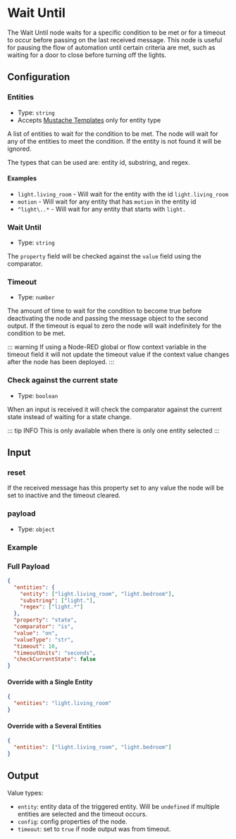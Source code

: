 # Wait Until

The Wait Until node waits for a specific condition to be met or for a timeout to occur before passing on the last received message. This node is useful for pausing the flow of automation until certain criteria are met, such as waiting for a door to close before turning off the lights.

## Configuration

### Entities <Badge text="required"/>

- Type: `string`
- Accepts [Mustache Templates](/guide/mustache-templates.md) only for entity type

A list of entities to wait for the condition to be met. The node will wait for any of the entities to meet the condition. If the entity is not found it will be ignored.

The types that can be used are: entity id, substring, and regex.

#### Examples

- `light.living_room` - Will wait for the entity with the id `light.living_room`
- `motion` - Will wait for any entity that has `motion` in the entity id
- `^light\..*` - Will wait for any entity that starts with `light.`

### Wait Until <Badge text="required"/>

- Type: `string`

The `property` field will be checked against the `value` field using the comparator.

### Timeout

- Type: `number`

The amount of time to wait for the condition to become true before deactivating the node and passing the message object to the second output. If the timeout is equal to zero the node will wait indefinitely for the condition to be met.

::: warning
If using a Node-RED global or flow context variable in the timeout field it will not update the timeout value if the context value changes after the node has been deployed.
:::

### Check against the current state

- Type: `boolean`

When an input is received it will check the comparator against the current state instead of waiting for a state change.

::: tip INFO
This is only available when there is only one entity selected
:::

## Input

### reset

If the received message has this property set to any value the node will be set to inactive and the timeout cleared.

### payload

- Type: `object`

### Example

### Full Payload

```json
{
  "entities": {
    "entity": ["light.living_room", "light.bedroom"],
    "substring": ["light."],
    "regex": ["light.*"]
  },
  "property": "state",
  "comparator": "is",
  "value": "on",
  "valueType": "str",
  "timeout": 10,
  "timeoutUnits": "seconds",
  "checkCurrentState": false
}
```

#### Override with a Single Entity

```json
{
  "entities": "light.living_room"
}
```

#### Override with a Several Entities

```json
{
  "entities": ["light.living_room", "light.bedroom"]
}
```

## Output

Value types:

- `entity`: entity data of the triggered entity. Will be `undefined` if multiple entities are selected and the timeout occurs.
- `config`: config properties of the node.
- `timeout`: set to `true` if node output was from timeout.
